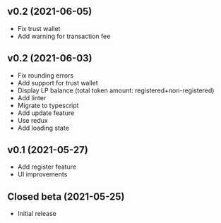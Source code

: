 ## v0.2 (2021-06-05)
- Fix trust wallet
- Add warning for transaction fee

## v0.2 (2021-06-03)
- Fix rounding errors
- Add support for trust wallet
- Display LP balance (total token amount: registered+non-registered)
- Add linter
- Migrate to typescript
- Add update feature
- Use redux
- Add loading state

## v0.1 (2021-05-27)
- Add register feature
- UI improvements

## Closed beta (2021-05-25)
- Initial release
